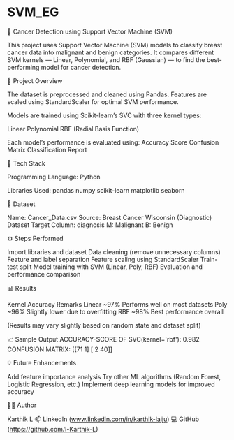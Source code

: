 # SVM_EG
🧠 Cancer Detection using Support Vector Machine (SVM)

This project uses Support Vector Machine (SVM) models to classify breast cancer data into malignant and benign categories.
It compares different SVM kernels — Linear, Polynomial, and RBF (Gaussian) — to find the best-performing model for cancer detection.

📂 Project Overview

The dataset is preprocessed and cleaned using Pandas.
Features are scaled using StandardScaler for optimal SVM performance.

Models are trained using Scikit-learn’s SVC with three kernel types:

Linear
Polynomial
RBF (Radial Basis Function)

Each model’s performance is evaluated using:
Accuracy Score
Confusion Matrix
Classification Report

🧩 Tech Stack

Programming Language: Python

Libraries Used:
pandas
numpy
scikit-learn
matplotlib
seaborn

🧬 Dataset

Name: Cancer_Data.csv
Source: Breast Cancer Wisconsin (Diagnostic) Dataset
Target Column: diagnosis
M: Malignant
B: Benign

⚙️ Steps Performed

Import libraries and dataset
Data cleaning (remove unnecessary columns)
Feature and label separation
Feature scaling using StandardScaler
Train-test split
Model training with SVM (Linear, Poly, RBF)
Evaluation and performance comparison

📊 Results

Kernel	Accuracy	Remarks
Linear	~97%	Performs well on most datasets
Poly	~96%	Slightly lower due to overfitting
RBF	~98%	Best performance overall

(Results may vary slightly based on random state and dataset split)

📈 Sample Output
ACCURACY-SCORE OF SVC(kernel='rbf'): 0.982
CONFUSION MATRIX:
[[71  1]
 [ 2 40]]

💡 Future Enhancements

Add feature importance analysis
Try other ML algorithms (Random Forest, Logistic Regression, etc.)
Implement deep learning models for improved accuracy

👨‍💻 Author

Karthik L
📫 LinkedIn
 (www.linkedin.com/in/karthik-laiju)
💻 GitHub
 (https://github.com/I-Karthik-L)
